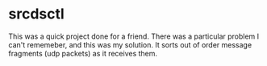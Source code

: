 # srcdsctl
This was a quick project done for a friend. There was a particular problem I can't rememeber, and this was my solution. It sorts out of order message fragments (udp packets) as it receives them.
